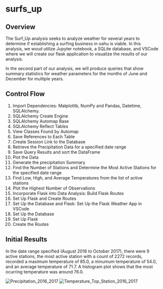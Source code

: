 # surfs_up
## Overview
The Surf_Up analysis seeks to analyze weather for several years to determine if establishing a surfing business in oahu is viable. In this analysis, we woud utilize Jupyter notebook, a SQLite database, and VSCode where we will create our flask application to visualize the results of our analysis.

In the second part of our analysis, we will produce queries that show summary statistics for weather parameters for the months of June and December for multiple years.

## Control Flow
1. Import Dependencies: Matplotlib, NumPy and Pandas, Datetime, SQLAlchemy.
2. SQLAlchemy Create Engine
3. SQLAlchemy Automap Base
4. SQLAlchemy Reflect Tables
5. View Classes Found by Automap
6. Save References to Each Table
7. Create Session Link to the Database
8. Retrieve the Precipitation Data for a specified date range
9. Save Query Results and sort the DataFrame
10. Plot the Data
11. Generate the precipitation Summary
12. Find the Number of Stations and Determine the Most Active Stations for the specified date range
13. Find Low, High, and Average Temperatures from the list of active stations
14. Plot the Highest Number of Observations
15. Incorporate Flask into Data Analysis: Build Flask Routes
16. Set Up Flask and Create Routes
17. Set Up the Database and Flask: Set Up the Flask Weather App in VSCode
18. Set Up the Database
19. Set Up Flask
20. Create the Routes

## Initial Results
In the date range specified (August 2016 to October 2017), there were 9 active stations, the most active station with a count of 2272 records, recorded a maximum temperature of 85.0, a minumum temperature of 54.0, and an average temperature of 71.7. A histogram plot shows that the most ocurring temperature was around 76.0. 


![Precipitation_2016_2017](https://user-images.githubusercontent.com/67847583/122619578-5fec0400-d056-11eb-9f26-55effee23cfd.png)
![Temperature_Top_Station_2016_2017](https://user-images.githubusercontent.com/67847583/122619380-f2d86e80-d055-11eb-9b48-7bedb6fd199d.png)







